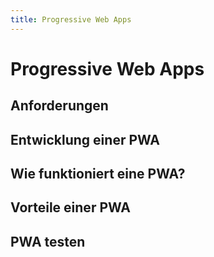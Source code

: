 ```yaml
---
title: Progressive Web Apps
---
```

# Progressive Web Apps

## Anforderungen

## Entwicklung einer PWA

## Wie funktioniert eine PWA?

## Vorteile einer PWA

## PWA testen

